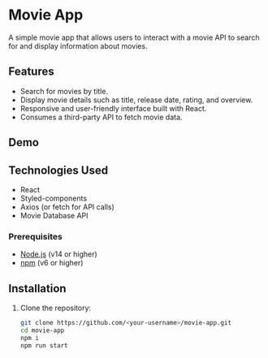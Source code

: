 # Movie App

A simple movie app that allows users to interact with a movie API to search for and display information about movies.

## Features

- Search for movies by title.
- Display movie details such as title, release date, rating, and overview.
- Responsive and user-friendly interface built with React.
- Consumes a third-party API to fetch movie data.

## Demo

## Technologies Used

- React
- Styled-components
- Axios (or fetch for API calls)
- Movie Database API 

### Prerequisites

- [Node.js](https://nodejs.org/) (v14 or higher)
- [npm](https://www.npmjs.com/) (v6 or higher)

## Installation

1. Clone the repository:

   ```bash
   git clone https://github.com/<your-username>/movie-app.git
   cd movie-app
   npm i
   npm run start
